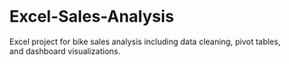 # Excel-Sales-Analysis
Excel project for bike sales analysis including data cleaning, pivot tables, and dashboard visualizations.
